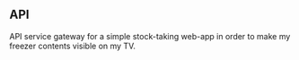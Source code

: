 ## API
API service gateway for a simple stock-taking web-app in order to make my freezer contents visible on my TV.
